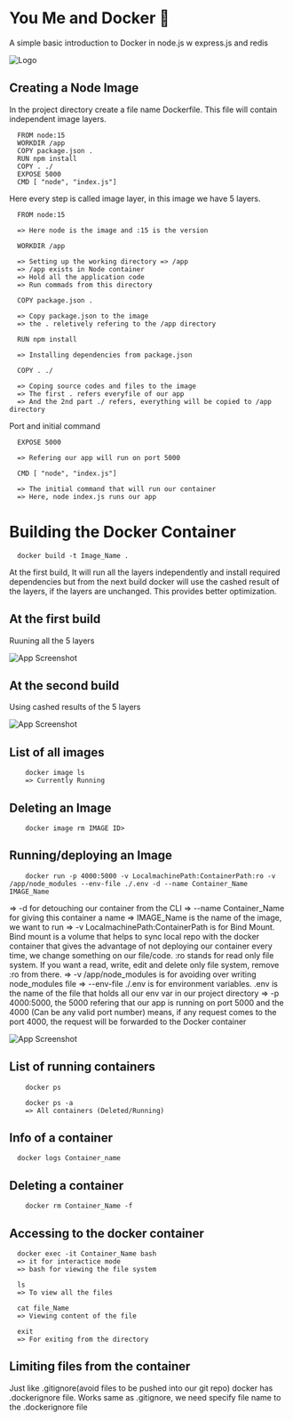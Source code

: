# You Me and Docker 🐳

A simple basic introduction to Docker in node.js w express.js and redis

![Logo](https://logos-world.net/wp-content/uploads/2021/02/Docker-Logo-2015-2017.png)

## Creating a Node Image

In the project directory create a file name Dockerfile. This file will contain independent image 
layers. 

```
  FROM node:15
  WORKDIR /app  
  COPY package.json .
  RUN npm install
  COPY . ./
  EXPOSE 5000
  CMD [ "node", "index.js"]
```
Here every step is called image layer, in this image we have 5 layers. 

```
  FROM node:15

  => Here node is the image and :15 is the version
```
```
  WORKDIR /app 

  => Setting up the working directory => /app
  => /app exists in Node container
  => Hold all the application code
  => Run commads from this directory
```
```
  COPY package.json .

  => Copy package.json to the image 
  => the . reletively refering to the /app directory 
```
```
  RUN npm install

  => Installing dependencies from package.json
```
```
  COPY . ./

  => Coping source codes and files to the image
  => The first . refers everyfile of our app
  => And the 2nd part ./ refers, everything will be copied to /app directory
```

Port and initial command
```
  EXPOSE 5000

  => Refering our app will run on port 5000
```
```
  CMD [ "node", "index.js"]

  => The initial command that will run our container
  => Here, node index.js runs our app
```


# Building the Docker Container
```
  docker build -t Image_Name .
```

At the first build, It will run all the layers independently and install required dependencies but 
from the next build docker will use the cashed result of the layers, if the layers are unchanged. 
This provides better optimization.



## At the first build
Ruuning all the 5 layers

![App Screenshot](https://i.ibb.co/G5t5KbC/dc3.jpg)

## At the second build
Using cashed results of the 5 layers

![App Screenshot](https://i.ibb.co/yn1NStg/dc2.png)

## List of all images
```
    docker image ls
    => Currently Running
```


## Deleting an Image
```
    docker image rm IMAGE ID>
```


## Running/deploying an Image
```
    docker run -p 4000:5000 -v LocalmachinePath:ContainerPath:ro -v /app/node_modules --env-file ./.env -d --name Container_Name IMAGE_Name
```

=> -d for detouching our container from the CLI 
=> --name Container_Name for giving this container a name
=> IMAGE_Name is the name of the image, we want to run
=> -v LocalmachinePath:ContainerPath is for Bind Mount. 
    Bind mount is a   volume that helps to sync local repo 
    with the docker container that gives the advantage of not
    deploying our container every time, we change something on 
    our file/code. :ro stands for read only file system. If you want 
    a read, write, edit and delete only file system, remove :ro from there.
=> -v /app/node_modules is for avoiding over writing node_modules file
=> --env-file ./.env is for environment variables. .env is the name
    of the file that holds all our env var in our project directory 
=> -p 4000:5000, the 5000 refering that our app is running on port 
    5000 and the 4000 (Can be any valid port number) means, if any 
    request comes to the port 4000, the request will be forwarded to
    the Docker container

![App Screenshot](https://i.ibb.co/LRPxnbT/dc4.png)

## List of running containers
```
    docker ps
```
```
    docker ps -a
    => All containers (Deleted/Running)
```

## Info of a container
```
  docker logs Container_name
```

## Deleting a container
```
    docker rm Container_Name -f
```

## Accessing to the docker container
```
  docker exec -it Container_Name bash
  => it for interactice mode
  => bash for viewing the file system
```

```
  ls 
  => To view all the files
```

```
  cat file_Name 
  => Viewing content of the file
```

```
  exit
  => For exiting from the directory
```

## Limiting files from the container
Just like .gitignore(avoid files to be pushed 
into our git repo) docker has .dockerignore file.
Works same as .gitignore, we need specify file 
name to the .dockerignore file 

